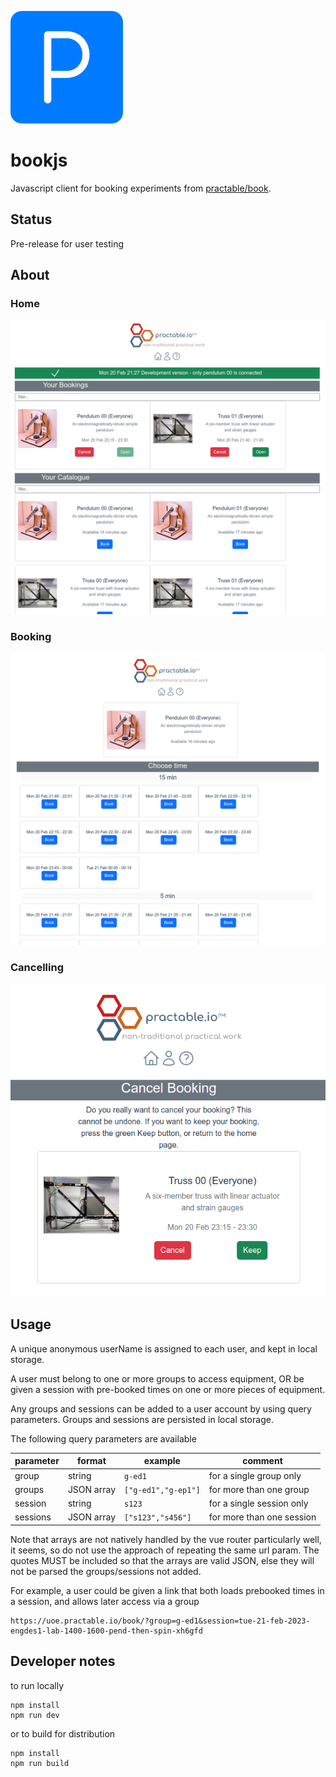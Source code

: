 ![](./ico/apple-touch-icon.png) 

# bookjs

Javascript client for booking experiments from [practable/book](https://github.com/practable/book).

## Status

Pre-release for user testing

## About

### Home
![Home view](./img/home.png)

### Booking
![Suggested booking times](./img/slots.png)

### Cancelling
![Cancel confirmation dialog](./img/cancel.png)


## Usage

A unique anonymous userName is assigned to each user, and kept in local storage.

A user must belong to one or more groups to access equipment, OR be given a session with pre-booked times on one or more pieces of equipment.

Any groups and sessions can be added to a user account by using query parameters. Groups and sessions are persisted in local storage.


The following query parameters are available

| parameter | format | example | comment |
|-----------|--------|---------|---------|
| group     | string | `g-ed1` | for a single group only |
| groups    | JSON array | `["g-ed1","g-ep1"]`  | for more than one group |
| session     | string | `s123` | for a single session only |
| sessions    | JSON array | `["s123","s456"]`  | for more than one session |

Note that arrays are not natively handled by the vue router particularly well, it seems, so do not use the approach of repeating the same url param. The quotes MUST be included so that the arrays are valid JSON, else they will not be parsed the groups/sessions not added.

For example, a user could be given a link that both loads prebooked times in a session, and allows later access via a group

```
https://uoe.practable.io/book/?group=g-ed1&session=tue-21-feb-2023-engdes1-lab-1400-1600-pend-then-spin-xh6gfd
```


## Developer notes

to run locally

```
npm install
npm run dev
```

or to build for distribution

```
npm install
npm run build
```



